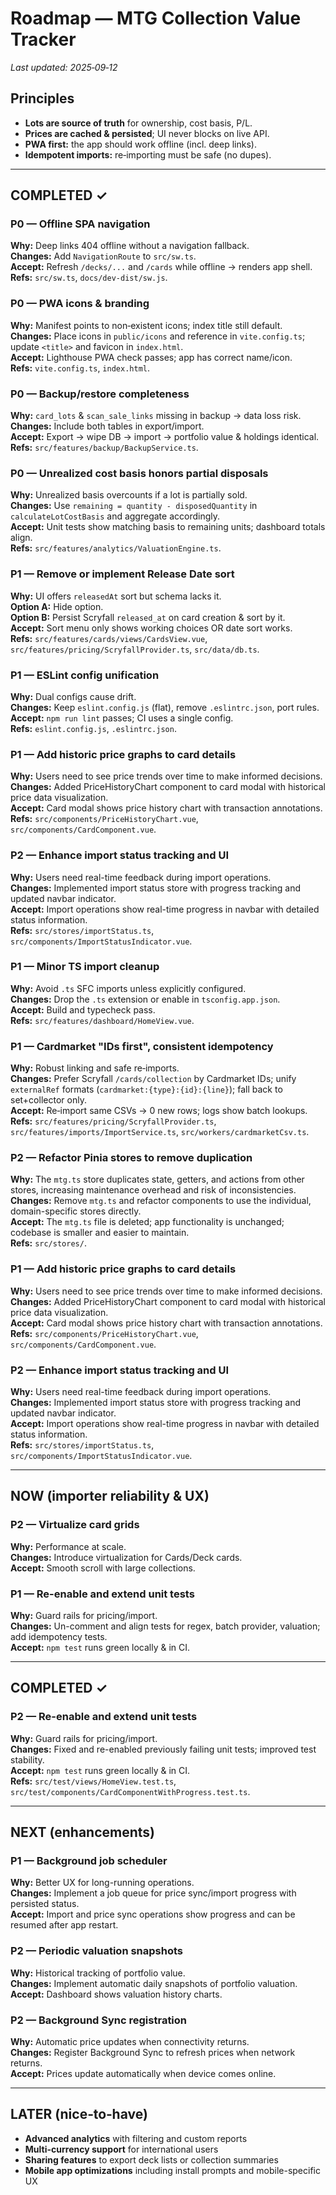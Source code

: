 # Roadmap — MTG Collection Value Tracker
_Last updated: 2025‑09‑12_

## Principles
- **Lots are source of truth** for ownership, cost basis, P/L.
- **Prices are cached & persisted**; UI never blocks on live API.
- **PWA first:** the app should work offline (incl. deep links).
- **Idempotent imports:** re‑importing must be safe (no dupes).

---

## COMPLETED ✓

### P0 — Offline SPA navigation
**Why:** Deep links 404 offline without a navigation fallback.  
**Changes:** Add `NavigationRoute` to `src/sw.ts`.  
**Accept:** Refresh `/decks/...` and `/cards` while offline → renders app shell.  
**Refs:** `src/sw.ts`, `docs/dev-dist/sw.js`.

### P0 — PWA icons & branding
**Why:** Manifest points to non‑existent icons; index title still default.  
**Changes:** Place icons in `public/icons` and reference in `vite.config.ts`; update `<title>` and favicon in `index.html`.  
**Accept:** Lighthouse PWA check passes; app has correct name/icon.  
**Refs:** `vite.config.ts`, `index.html`.

### P0 — Backup/restore completeness
**Why:** `card_lots` & `scan_sale_links` missing in backup → data loss risk.  
**Changes:** Include both tables in export/import.  
**Accept:** Export → wipe DB → import → portfolio value & holdings identical.  
**Refs:** `src/features/backup/BackupService.ts`.

### P0 — Unrealized cost basis honors partial disposals
**Why:** Unrealized basis overcounts if a lot is partially sold.  
**Changes:** Use `remaining = quantity - disposedQuantity` in `calculateLotCostBasis` and aggregate accordingly.  
**Accept:** Unit tests show matching basis to remaining units; dashboard totals align.  
**Refs:** `src/features/analytics/ValuationEngine.ts`.

### P1 — Remove or implement Release Date sort
**Why:** UI offers `releasedAt` sort but schema lacks it.  
**Option A:** Hide option.  
**Option B:** Persist Scryfall `released_at` on card creation & sort by it.  
**Accept:** Sort menu only shows working choices OR date sort works.  
**Refs:** `src/features/cards/views/CardsView.vue`, `src/features/pricing/ScryfallProvider.ts`, `src/data/db.ts`.

### P1 — ESLint config unification
**Why:** Dual configs cause drift.  
**Changes:** Keep `eslint.config.js` (flat), remove `.eslintrc.json`, port rules.  
**Accept:** `npm run lint` passes; CI uses a single config.  
**Refs:** `eslint.config.js`, `.eslintrc.json`.

### P1 — Add historic price graphs to card details
**Why:** Users need to see price trends over time to make informed decisions.  
**Changes:** Added PriceHistoryChart component to card modal with historical price data visualization.  
**Accept:** Card modal shows price history chart with transaction annotations.  
**Refs:** `src/components/PriceHistoryChart.vue`, `src/components/CardComponent.vue`.

### P2 — Enhance import status tracking and UI
**Why:** Users need real-time feedback during import operations.  
**Changes:** Implemented import status store with progress tracking and updated navbar indicator.  
**Accept:** Import operations show real-time progress in navbar with detailed status information.  
**Refs:** `src/stores/importStatus.ts`, `src/components/ImportStatusIndicator.vue`.

### P1 — Minor TS import cleanup
**Why:** Avoid `.ts` SFC imports unless explicitly configured.  
**Changes:** Drop the `.ts` extension or enable in `tsconfig.app.json`.  
**Accept:** Build and typecheck pass.  
**Refs:** `src/features/dashboard/HomeView.vue`.

### P1 — Cardmarket "IDs first", consistent idempotency
**Why:** Robust linking and safe re‑imports.  
**Changes:** Prefer Scryfall `/cards/collection` by Cardmarket IDs; unify `externalRef` formats (`cardmarket:{type}:{id}:{line}`); fall back to set+collector only.  
**Accept:** Re‑import same CSVs → 0 new rows; logs show batch lookups.  
**Refs:** `src/features/pricing/ScryfallProvider.ts`, `src/features/imports/ImportService.ts`, `src/workers/cardmarketCsv.ts`.

### P2 — Refactor Pinia stores to remove duplication
**Why:** The `mtg.ts` store duplicates state, getters, and actions from other stores, increasing maintenance overhead and risk of inconsistencies.  
**Changes:** Remove `mtg.ts` and refactor components to use the individual, domain-specific stores directly.  
**Accept:** The `mtg.ts` file is deleted; app functionality is unchanged; codebase is smaller and easier to maintain.  
**Refs:** `src/stores/`.

### P1 — Add historic price graphs to card details
**Why:** Users need to see price trends over time to make informed decisions.  
**Changes:** Added PriceHistoryChart component to card modal with historical price data visualization.  
**Accept:** Card modal shows price history chart with transaction annotations.  
**Refs:** `src/components/PriceHistoryChart.vue`, `src/components/CardComponent.vue`.

### P2 — Enhance import status tracking and UI
**Why:** Users need real-time feedback during import operations.  
**Changes:** Implemented import status store with progress tracking and updated navbar indicator.  
**Accept:** Import operations show real-time progress in navbar with detailed status information.  
**Refs:** `src/stores/importStatus.ts`, `src/components/ImportStatusIndicator.vue`.

---

## NOW (importer reliability & UX)

### P2 — Virtualize card grids
**Why:** Performance at scale.  
**Changes:** Introduce virtualization for Cards/Deck cards.  
**Accept:** Smooth scroll with large collections.

### P1 — Re-enable and extend unit tests
**Why:** Guard rails for pricing/import.  
**Changes:** Un-comment and align tests for regex, batch provider, valuation; add idempotency tests.  
**Accept:** `npm test` runs green locally & in CI.

---

## COMPLETED ✓

### P2 — Re-enable and extend unit tests
**Why:** Guard rails for pricing/import.  
**Changes:** Fixed and re-enabled previously failing unit tests; improved test stability.  
**Accept:** `npm test` runs green locally & in CI.  
**Refs:** `src/test/views/HomeView.test.ts`, `src/test/components/CardComponentWithProgress.test.ts`.

---

## NEXT (enhancements)

### P1 — Background job scheduler
**Why:** Better UX for long-running operations.  
**Changes:** Implement a job queue for price sync/import progress with persisted status.  
**Accept:** Import and price sync operations show progress and can be resumed after app restart.

### P2 — Periodic valuation snapshots
**Why:** Historical tracking of portfolio value.  
**Changes:** Implement automatic daily snapshots of portfolio valuation.  
**Accept:** Dashboard shows valuation history charts.

### P2 — Background Sync registration
**Why:** Automatic price updates when connectivity returns.  
**Changes:** Register Background Sync to refresh prices when network returns.  
**Accept:** Prices update automatically when device comes online.

---

## LATER (nice‑to‑have)

- **Advanced analytics** with filtering and custom reports
- **Multi-currency support** for international users
- **Sharing features** to export deck lists or collection summaries
- **Mobile app optimizations** including install prompts and mobile-specific UX